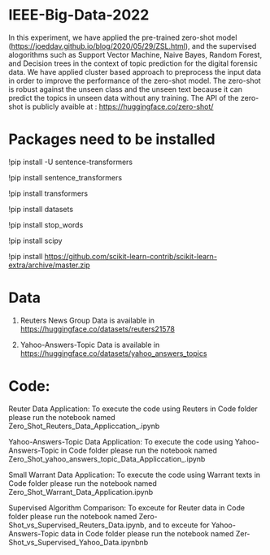 # IEEE-Big-Data-2022

In this experiment, we have applied  the  pre-trained zero-shot model (https://joeddav.github.io/blog/2020/05/29/ZSL.html), and the supervised alogorithms such as Support Vector Machine, Naive Bayes, Random Forest, and Decision trees in the context of topic prediction for the digital forensic data. We have applied cluster based approach to preprocess the input data in order to improve the performance of the zero-shot model. The zero-shot is robust against the unseen class and the unseen text because it can predict the topics in unseen data without any training.  The API of the zero-shot is publicly avaible at : https://huggingface.co/zero-shot/ 

# Packages need to be installed
!pip install -U sentence-transformers

!pip install sentence_transformers

!pip install transformers

!pip install datasets

!pip install stop_words

!pip install scipy 

!pip install https://github.com/scikit-learn-contrib/scikit-learn-extra/archive/master.zip


# Data 

1. Reuters News Group Data is available in https://huggingface.co/datasets/reuters21578 

2. Yahoo-Answers-Topic Data is available in  https://huggingface.co/datasets/yahoo_answers_topics

# Code:

Reuter Data Application: To execute the code using Reuters in Code folder please run the notebook named Zero_Shot_Reuters_Data_Appliccation_.ipynb

Yahoo-Answers-Topic Data Application: To execute the code using Yahoo-Answers-Topic in Code folder please run the notebook named Zero_Shot_yahoo_answers_topic_Data_Appliccation_.ipynb

Small Warrant Data Application: To execute the code using Warrant texts in Code folder please run the notebook named Zero_Shot_Warrant_Data_Application.ipynb

Supervised Algorithm Comparison: To exceute for Reuter data in Code folder please run the notebook named Zero-Shot_vs_Supervised_Reuters_Data.ipynb, and to exceute for Yahoo-Answers-Topic data in Code folder please run the notebook named Zer-Shot_vs_Supervised_Yahoo_Data.ipynbnb


